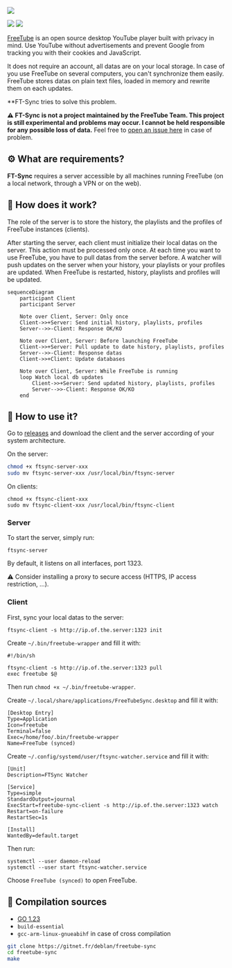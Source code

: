 ![](https://deblan.gitnet.page/ft-sync/logo.svg)

![](https://img.shields.io/badge/Licence-GNU_AGPLv3-blue) ![](https://img.shields.io/badge/GO-1.23-green)

[FreeTube](https://freetubeapp.io/) is an open source desktop YouTube player built with privacy in mind. Use YouTube without advertisements and prevent Google from tracking you with their cookies and JavaScript.

It does not require an account, all datas are on your local storage. In case of you use FreeTube on several computers, you can't synchronize them easily. FreeTube stores datas on plain text files, loaded in memory and rewrite them on each updates.

**FT-Sync tries to solve this problem.

**⚠️  FT-Sync is not a project maintained by the FreeTube Team. This project is still experimental and problems may occur. I cannot be held responsible for any possible loss of data.** Feel free to [open an issue here](https://gitnet.fr/deblan/ft-sync/issues) in case of problem.

## ⚙️ What are requirements?

**FT-Sync** requires a server accessible by all machines running FreeTube (on a local network, through a VPN or on the web).

## 🧬 How does it work?

The role of the server is to store the history, the playlists and the profiles of FreeTube instances (clients).

After starting the server, each client must initialize their local datas on the server. This action must be processed only once.
At each time you want to use FreeTube, you have to pull datas from the server before. A watcher will push updates on the server when your history, your playlists or your profiles are updated.
When FreeTube is restarted, history, playlists and profiles will be updated.

```mermaid
sequenceDiagram
    participant Client
    participant Server

    Note over Client, Server: Only once
    Client->>+Server: Send initial history, playlists, profiles
    Server-->>-Client: Response OK/KO

    Note over Client, Server: Before launching FreeTube
    Client->>+Server: Pull update to date history, playlists, profiles
    Server-->>-Client: Response datas
    Client->>+Client: Update databases

    Note over Client, Server: While FreeTube is running
    loop Watch local db updates
        Client->>+Server: Send updated history, playlists, profiles
        Server-->>-Client: Response OK/KO
    end
```

## 📗 How to use it?

Go to [releases](https://gitnet.fr/deblan/freetube-sync/releases) and download the client and the server according of your system architecture.

On the server:

```bash
chmod +x ftsync-server-xxx
sudo mv ftsync-server-xxx /usr/local/bin/ftsync-server
```

On clients:

```
chmod +x ftsync-client-xxx
sudo mv ftsync-client-xxx /usr/local/bin/ftsync-client
```

### Server

To start the server, simply run:

```
ftsync-server
```

By default, it listens on all interfaces, port 1323.

⚠️ Consider installing a proxy to secure access (HTTPS, IP access restriction, …).

### Client

First, sync your local datas to the server:

```
ftsync-client -s http://ip.of.the.server:1323 init
```

Create `~/.bin/freetube-wrapper` and fill it with:

```
#!/bin/sh

ftsync-client -s http://ip.of.the.server:1323 pull
exec freetube $@
```

Then run `chmod +x ~/.bin/freetube-wrapper`.

Create `~/.local/share/applications/FreeTubeSync.desktop` and fill it with:

```
[Desktop Entry]
Type=Application
Icon=freetube
Terminal=false
Exec=/home/foo/.bin/freetube-wrapper
Name=FreeTube (synced)
```

Create `~/.config/systemd/user/ftsync-watcher.service` and fill it with:

```
[Unit]
Description=FTSync Watcher

[Service]
Type=simple
StandardOutput=journal
ExecStart=freetube-sync-client -s http://ip.of.the.server:1323 watch
Restart=on-failure
RestartSec=1s

[Install]
WantedBy=default.target
```

Then run:

```
systemctl --user daemon-reload
systemctl --user start ftsync-watcher.service
```

Choose `FreeTube (synced)` to open FreeTube.

## 🧪 Compilation sources

- [GO 1.23](https://go.dev/dl/)
- `build-essential`
- `gcc-arm-linux-gnueabihf` in case of cross compilation

```bash
git clone https://gitnet.fr/deblan/freetube-sync
cd freetube-sync
make
```
